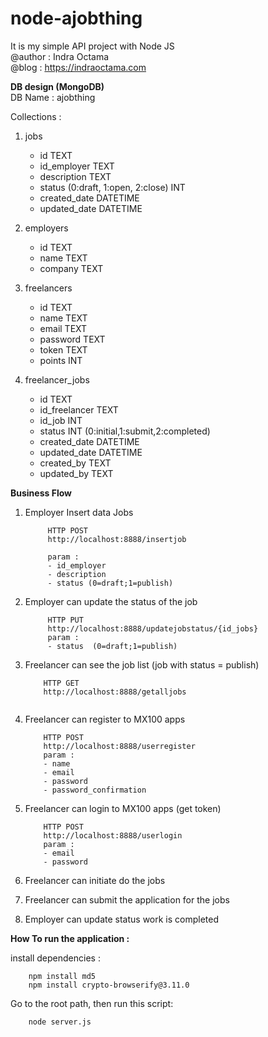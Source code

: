 # node-ajobthing
It is my simple API project with Node JS        
@author : Indra Octama      
@blog : https://indraoctama.com       

**DB design (MongoDB)**        
DB Name : ajobthing         

Collections :       
1. jobs   
   - id TEXT     
   - id_employer TEXT        
   - description   TEXT     
   - status (0:draft, 1:open, 2:close) INT      
   - created_date DATETIME      
   - updated_date DATETIME      
        
2. employers     
   - id TEXT            
   - name TEXT                        
   - company  TEXT        
      
3. freelancers
   - id TEXT           
   - name   TEXT         
   - email TEXT               
   - password TEXT      
   - token TEXT              
   - points INT              
   
4. freelancer_jobs  
   - id TEXT     
   - id_freelancer TEXT  
   - id_job INT 
   - status INT (0:initial,1:submit,2:completed)        
   - created_date DATETIME          
   - updated_date  DATETIME         
   - created_by TEXT        
   - updated_by TEXT        
   
**Business Flow**

1. Employer Insert data Jobs 
   ```
        HTTP POST       
        http://localhost:8888/insertjob     
        
        param :
        - id_employer   
        - description       
        - status (0=draft;1=publish)        

   ```      
2. Employer can update the status of the job
   ```
        HTTP PUT        
        http://localhost:8888/updatejobstatus/{id_jobs}         
        param :
        - status  (0=draft;1=publish)         

   ``` 

3. Freelancer can see the job list (job with status = publish)
    ```
        HTTP GET 
        http://localhost:8888/getalljobs        
  
    ```     
    
4. Freelancer can register to MX100 apps        
    ```
        HTTP POST
        http://localhost:8888/userregister      
        param :
        - name  
        - email 
        - password
        - password_confirmation         

    ```

5. Freelancer can login to MX100 apps (get token)
    ```
        HTTP POST
        http://localhost:8888/userlogin      
        param :
        - email 
        - password       
    
    ```

6. Freelancer can initiate do the jobs

7. Freelancer can submit the application for the jobs

8. Employer can update status work is completed
          

**How To run the application :**        

install dependencies :
```
    npm install md5
    npm install crypto-browserify@3.11.0   

```

Go to the root path, then run this script:      
```
    node server.js

```
